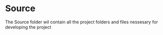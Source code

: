 # Source

The Source folder wil contain all the project folders and files nessesary for developing the project
